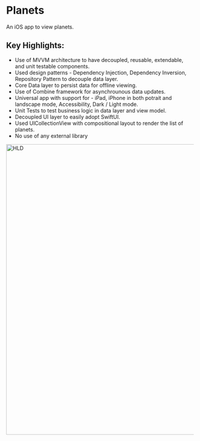 # Planets
An iOS app to view planets.

## Key Highlights:
* Use of MVVM architecture to have decoupled, reusable, extendable,  and unit testable components.
* Used  design patterns - Dependency Injection,  Dependency Inversion, Repository Pattern  to  decouple  data layer.
* Core Data layer to  persist data for offline viewing.
* Use of Combine framework for asynchrounous data updates.
* Universal app with support for - iPad, iPhone in both potrait and landscape mode, Accessibility, Dark / Light  mode.
* Unit Tests to test business logic in data layer and view model.
* Decoupled UI layer to easily adopt SwiftUI.
* Used UICollectionView with compositional layout to render the list of planets.
* No use of any external library

<img width="781" alt="HLD" src="https://user-images.githubusercontent.com/5556540/128597183-fc75b033-e717-4420-a852-195f86caf254.png">
